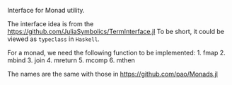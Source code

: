 Interface for Monad utility.

The interface idea is from the https://github.com/JuliaSymbolics/TermInterface.jl
To be short, it could be viewed as `typeclass` in `Haskell`.

For a monad, we need the following function to be implemented:
    1. fmap
    2. mbind
    3. join
    4. mreturn
    5. mcomp
    6. mthen

The names are the same with those in https://github.com/pao/Monads.jl 